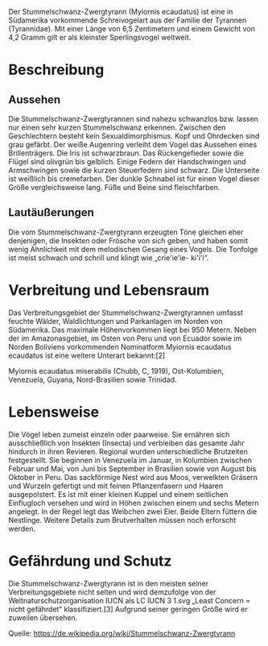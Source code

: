 Der Stummelschwanz-Zwergtyrann (Myiornis ecaudatus) ist eine in Südamerika vorkommende Schreivogelart aus der Familie der Tyrannen (Tyrannidae). Mit einer Länge von 6,5 Zentimetern und einem Gewicht von 4,2 Gramm gilt er als kleinster Sperlingsvogel weltweit.

#  Beschreibung

##  Aussehen

Die Stummelschwanz-Zwergtyrannen sind nahezu schwanzlos bzw. lassen nur einen sehr kurzen Stummelschwanz erkennen. Zwischen den Geschlechtern besteht kein Sexualdimorphismus. Kopf und Ohrdecken sind grau gefärbt. Der weiße Augenring verleiht dem Vogel das Aussehen eines Brillenträgers. Die Iris ist schwarzbraun. Das Rückengefieder sowie die Flügel sind olivgrün bis gelblich. Einige Federn der Handschwingen und Armschwingen sowie die kurzen Steuerfedern sind schwarz. Die Unterseite ist weißlich bis cremefarben. Der dunkle Schnabel ist für einen Vogel dieser Größe vergleichsweise lang. Füße und Beine sind fleischfarben.

## Lautäußerungen
Die vom Stummelschwanz-Zwergtyrann erzeugten Töne gleichen eher denjenigen, die Insekten oder Frösche von sich geben, und haben somit wenig Ähnlichkeit mit dem melodischen Gesang eines Vogels. Die Tonfolge ist meist schwach und schrill und klingt wie „crie'ie'ie- ki'i'i“.

# Verbreitung und Lebensraum
Das Verbreitungsgebiet der Stummelschwanz-Zwergtyrannen umfasst feuchte Wälder, Waldlichtungen und Parkanlagen im Norden von Südamerika. Das maximale Höhenvorkommen liegt bei 950 Metern. Neben der im Amazonasgebiet, im Osten von Peru und von Ecuador sowie im Norden Boliviens vorkommenden Nominatform Myiornis ecaudatus ecaudatus ist eine weitere Unterart bekannt:[2]

Myiornis ecaudatus miserabilis (Chubb, C, 1919), Ost-Kolumbien, Venezuela, Guyana, Nord-Brasilien sowie Trinidad.

# Lebensweise
Die Vögel leben zumeist einzeln oder paarweise. Sie ernähren sich ausschließlich von Insekten (Insecta) und verbleiben das gesamte Jahr hindurch in ihren Revieren. Regional wurden unterschiedliche Brutzeiten festgestellt. Sie beginnen in Venezuela im Januar, in Kolumbien zwischen Februar und Mai, von Juni bis September in Brasilien sowie von August bis Oktober in Peru. Das sackförmige Nest wird aus Moos, verwelkten Gräsern und Wurzeln gefertigt und mit feinen Pflanzenfasern und Haaren ausgepolstert. Es ist mit einer kleinen Kuppel und einem seitlichen Einflugloch versehen und wird in Höhen zwischen einem und sechs Metern angelegt. In der Regel legt das Weibchen zwei Eier. Beide Eltern füttern die Nestlinge. Weitere Details zum Brutverhalten müssen noch erforscht werden.

# Gefährdung und Schutz
Die Stummelschwanz-Zwergtyrann ist in den meisten seiner Verbreitungsgebiete nicht selten und wird demzufolge von der Weltnaturschutzorganisation IUCN als LC IUCN 3 1.svg „Least Concern = nicht gefährdet“ klassifiziert.[3] Aufgrund seiner geringen Größe wird er zuweilen übersehen.

Quelle: https://de.wikipedia.org/wiki/Stummelschwanz-Zwergtyrann
